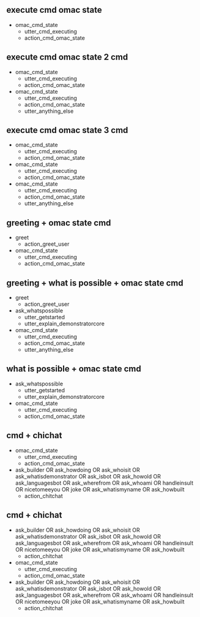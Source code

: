 ## execute cmd omac state
* omac_cmd_state
    - utter_cmd_executing
    - action_cmd_omac_state
    
## execute cmd omac state 2 cmd
* omac_cmd_state
    - utter_cmd_executing
    - action_cmd_omac_state
* omac_cmd_state
    - utter_cmd_executing
    - action_cmd_omac_state
    - utter_anything_else
    
## execute cmd omac state 3 cmd
* omac_cmd_state
    - utter_cmd_executing
    - action_cmd_omac_state
* omac_cmd_state
    - utter_cmd_executing
    - action_cmd_omac_state
* omac_cmd_state
    - utter_cmd_executing
    - action_cmd_omac_state
    - utter_anything_else

## greeting + omac state cmd
* greet
    - action_greet_user
* omac_cmd_state
    - utter_cmd_executing
    - action_cmd_omac_state
    
## greeting + what is possible + omac state cmd
* greet
    - action_greet_user   
* ask_whatspossible
    - utter_getstarted
    - utter_explain_demonstratorcore
* omac_cmd_state
    - utter_cmd_executing
    - action_cmd_omac_state
    - utter_anything_else

## what is possible + omac state cmd
* ask_whatspossible
    - utter_getstarted
    - utter_explain_demonstratorcore
* omac_cmd_state
    - utter_cmd_executing
    - action_cmd_omac_state
    
## cmd + chichat
* omac_cmd_state
    - utter_cmd_executing
    - action_cmd_omac_state
* ask_builder OR ask_howdoing OR ask_whoisit OR ask_whatisdemonstrator OR ask_isbot OR ask_howold OR ask_languagesbot OR ask_wherefrom OR ask_whoami OR handleinsult OR nicetomeeyou OR joke OR ask_whatismyname OR ask_howbuilt
    - action_chitchat
    
## cmd + chichat
* ask_builder OR ask_howdoing OR ask_whoisit OR ask_whatisdemonstrator OR ask_isbot OR ask_howold OR ask_languagesbot OR ask_wherefrom OR ask_whoami OR handleinsult OR nicetomeeyou OR joke OR ask_whatismyname OR ask_howbuilt
    - action_chitchat
* omac_cmd_state
    - utter_cmd_executing
    - action_cmd_omac_state
* ask_builder OR ask_howdoing OR ask_whoisit OR ask_whatisdemonstrator OR ask_isbot OR ask_howold OR ask_languagesbot OR ask_wherefrom OR ask_whoami OR handleinsult OR nicetomeeyou OR joke OR ask_whatismyname OR ask_howbuilt
    - action_chitchat
